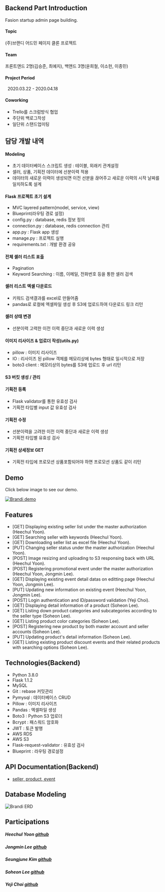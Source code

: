 ## Backend Part Introduction

Fasion startup admin page building. 

#### Topic 
 (주)브랜디 어드민 페이지 클론 프로젝트

#### Team 
 프론트앤드 2명(김승준, 최예지), 백앤드 3명(윤희철, 이소헌, 이종민)

#### Project Period 
  2020.03.22 - 2020.04.18

#### Coworking 
- Trello를 스크럼방식 협업
- 주단위 백로그작성
- 일단위 스탠드업미팅
         
## 담당 개발 내역
#### Modeling
- 초기 데이터베이스 스크립트 생성 : 테이블, 외래키 관계설정 
- 셀러, 상품, 기획전 데이터에 선분이력 적용
- 데이터의 새로운 이력이 생성되면 이전 선분을 끊어주고 새로운 이력의 시작 날짜를 일치하도록 설계 

#### Flask 프로젝트 초기 설계
- MVC layered pattern(model, service, view)
- Blueprint(라우팅 경로 설정)
- config.py : database, redis 정보 정의
- connection.py : database, redis connection 관리
- app.py : Flask app 생성
- manage.py : 프로젝트 실행
- requirements.txt : 개발 환경 공유

#### 전체 셀러 리스트 표출
- Pagination 
- Keyword Searching : 이름, 이메일, 전화번호 등을 통한 셀러 검색

#### 셀러 리스트 엑셀 다운로드
- 키워드 검색결과를 excel로 만들어줌
- pandas로 로컬에 엑셀파일 생성 후 S3에 업로드하여 다운로드 링크 리턴

#### 셀러 상태 변경
- 선분이력 고력한 이전 이력 중단과 새로운 이력 생성

#### 이미지 리사이즈 & 업로더 작성(utils.py)
- pillow : 이미지 리사이즈
- IO : 리사이즈 된 pillow 객체를 메모리상에 bytes 형태로 일시적으로 저장
- boto3 client : 메모리상의 bytes를 S3에 업로드 후 url 리턴

#### S3 버킷 생성 / 관리

#### 기획전 등록
- Flask validator를 통한 유효성 검사
- 기획전 타입별 input 값 유효성 검사

#### 기획전 수정
- 선분이력을 고려한 이전 이력 중단과 새로운 이력 생성
- 기획전 타입별 유효성 검사

#### 기획전 상세정보 GET
- 기획전 타입에 프로모션 상품포함되어야 하면 프로모션 상품도 같이 리턴

## Demo
Click below image to see our demo.


[![Brandi demo](https://media.vlpt.us/images/valentin123/post/3cd13470-baf9-4e1f-8ea0-8f8e143fe48b/%EC%8A%A4%ED%81%AC%EB%A6%B0%EC%83%B7,%202020-04-21%2016-37-34.png)](https://www.youtube.com/watch?v=BuQ6t9gCedA&feature=youtu.be)

## Features
+ [GET] Displaying existing seller list under the master authorization (Heechul Yoon).
+ [GET] Searching seller with keywords (Heechul Yoon).
+ [GET] Downloading seller list as excel file (Heechul Yoon).
+ [PUT] Changing seller status under the master authorization (Heechul Yoon).
+ [POST] Image resizing and uploading to S3 responsing back with URL (Heechul Yoon).
+ [POST] Registering promotional event under the master authorization (Heechul Yoon, Jongmin Lee).
+ [GET] Displaying existing event detail datas on editting page (Heechul Yoon, Jongmin Lee).
+ [PUT] Updating new information on existing event (Heechul Yoon, Jongmin Lee). 
+ [POST] Login authentication and ID/password validation (Yeji Choi).
+ [GET] Displaying detail information of a product (Soheon Lee).
+ [GET] Listing down product categories and subcategories according to the seller type (Soheon Lee).
+ [GET] Listing product color categories (Soheon Lee).
+ [POST] Registering new product by both master account and seller accounts (Soheon Lee).
+ [PUT] Updating product's detail information (Soheon Lee).
+ [GET] Listing existing product discount events and their related products with searching options (Soheon Lee).


## Technologies(Backend)
- Python 3.8.0
- Flask 1.1.2
- MySQL
- Git : rebase 커밋관리
- Pymysql : 데이터베이스 CRUD
- Pillow : 이미지 리사이즈
- Pandas : 엑셀파일 생성
- Boto3 : Python S3 업로더
- Bcrypt : 패스워드 암호화
- JWT : 토큰 발행
- AWS RDS
- AWS S3
- Flask-request-validator : 유효성 검사
- Blueprint : 라우팅 경로설정

## API Documentation(Backend)
+ [seller, product, event](https://documenter.getpostman.com/view/10892890/Szf6WTQ3?version=latest)

## Database Modeling
![Brandi ERD](https://brandi-intern.s3.ap-northeast-2.amazonaws.com/brandi_erd.png)

## Participations
##### Heechul Yoon <a href="https://github.com/valentin1235">github</a>
##### Jongmin Lee <a href="https://github.com/jomminii">github</a>
##### Seungjune Kim <a href="https://github.com/DanSJKim">github</a> 
##### Soheon Lee <a href="https://github.com/soheon-lee">github</a>
##### Yeji Choi <a href="https://github.com/yeji0120">github</a>
